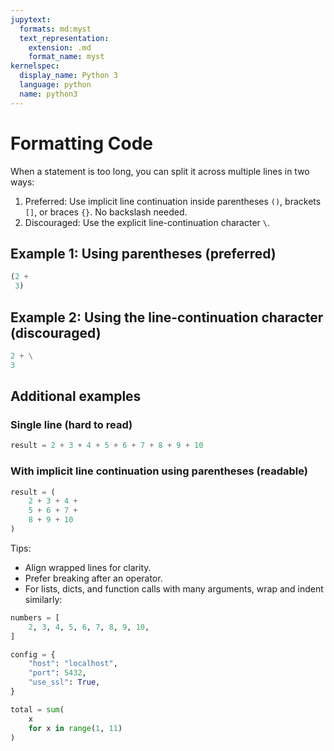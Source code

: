 ```yaml
---
jupytext:
  formats: md:myst
  text_representation:
    extension: .md
    format_name: myst
kernelspec:
  display_name: Python 3
  language: python
  name: python3
---
```


# Formatting Code

When a statement is too long, you can split it across multiple lines in two ways:

1. Preferred: Use implicit line continuation inside parentheses `()`, brackets `[]`, or braces `{}`. No backslash needed.
2. Discouraged: Use the explicit line-continuation character `\`.

## Example 1: Using parentheses (preferred)

```python
(2 +
 3)
```

## Example 2: Using the line-continuation character (discouraged)

```python
2 + \
3
```

## Additional examples

### Single line (hard to read)

```python
result = 2 + 3 + 4 + 5 + 6 + 7 + 8 + 9 + 10
```

### With implicit line continuation using parentheses (readable)

```python
result = (
    2 + 3 + 4 +
    5 + 6 + 7 +
    8 + 9 + 10
)
```

Tips:

- Align wrapped lines for clarity.
- Prefer breaking after an operator.
- For lists, dicts, and function calls with many arguments, wrap and indent similarly:

```python
numbers = [
    2, 3, 4, 5, 6, 7, 8, 9, 10,
]

config = {
    "host": "localhost",
    "port": 5432,
    "use_ssl": True,
}

total = sum(
    x
    for x in range(1, 11)
)
```
